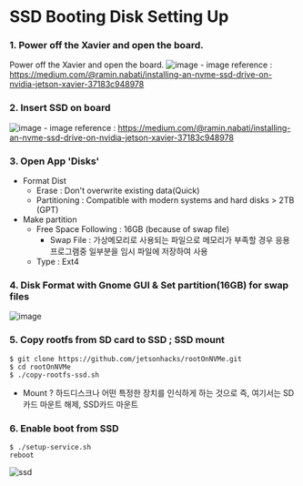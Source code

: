 SSD Booting Disk Setting Up
===
### 1. Power off the Xavier and open the board.
Power off the Xavier and open the board.
    ![image](https://user-images.githubusercontent.com/79160507/178179045-10194f13-67db-495a-87e8-4b012804f06d.png)
    - image reference : https://medium.com/@ramin.nabati/installing-an-nvme-ssd-drive-on-nvidia-jetson-xavier-37183c948978

### 2. Insert SSD on board
![image](https://user-images.githubusercontent.com/79160507/178179676-70d39303-ea75-40d3-bd57-238be0d9f113.png)
    - image reference : https://medium.com/@ramin.nabati/installing-an-nvme-ssd-drive-on-nvidia-jetson-xavier-37183c948978

### 3. Open App 'Disks'
+ Format Dist 
  + Erase : Don't overwrite existing data(Quick)
  + Partitioning : Compatible with modern systems and hard disks > 2TB (GPT)
+ Make partition
  + Free Space Following : 16GB (because of swap file)
    + Swap File : 가상메모리로 사용되는 파일으로 메모리가 부족할 경우 응용프로그램중 일부분을 임시 파일에 저장하여 사용
  + Type : Ext4

### 4. Disk Format with Gnome GUI & Set partition(16GB) for swap files
![image](https://user-images.githubusercontent.com/79160507/178179574-bf3e8cb7-5146-4683-9841-cefff19dd87b.png)
    
### 5. Copy rootfs from SD card to SSD ; SSD mount

```
$ git clone https://github.com/jetsonhacks/rootOnNVMe.git 
$ cd rootOnNVMe
$ ./copy-rootfs-ssd.sh
```
+ Mount ? 하드디스크나 어떤 특정한 장치를 인식하게 하는 것으로 즉, 여기서는 SD카드 마운트 해제, SSD카드 마운트 

### 6. Enable boot from SSD
```
$ ./setup-service.sh
reboot
```
![ssd](https://user-images.githubusercontent.com/108650199/177741278-24d917dc-65c9-4d3b-9b93-f8b768ae3328.png)
